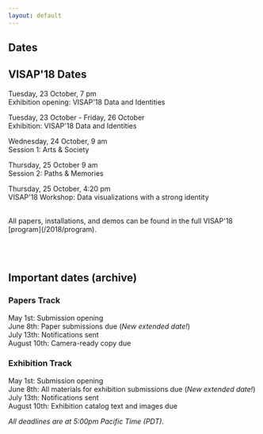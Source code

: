 ```yaml
---
layout: default
---
```


## Dates



## VISAP'18 Dates

Tuesday, 23 October, 7 pm<br/>
Exhibition opening: VISAP'18 Data and Identities<br/>

Tuesday, 23 October - Friday, 26 October<br/>
Exhibition: VISAP'18 Data and Identities<br/>

Wednesday, 24 October, 9 am<br/>
Session 1: Arts & Society<br/>

Thursday, 25 October 9 am<br/>
Session 2: Paths & Memories<br/>

Thursday, 25 October, 4:20 pm<br/>
VISAP'18 Workshop: Data visualizations with a strong identity<br/>

<br/>
All papers, installations, and demos can be found in the full VISAP'18 [program](/2018/program).



<br/><br/>

## Important dates (archive)

### Papers Track

May 1st: Submission opening<br/>
June 8th: Paper submissions due (_New extended date!_)<br/>
July 13th: Notifications sent<br/>
August 10th: Camera-ready copy due


### Exhibition Track

May 1st: Submission opening<br/>
June 8th: All materials for exhibition submissions due (_New extended date!_)<br/>
July 13th: Notifications sent<br/>
August 10th: Exhibition catalog text and images due


_All deadlines are at 5:00pm Pacific Time (PDT)._

